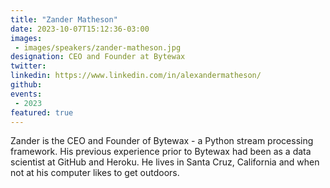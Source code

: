 ```yaml
---
title: "Zander Matheson"
date: 2023-10-07T15:12:36-03:00
images: 
 - images/speakers/zander-matheson.jpg
designation: CEO and Founder at Bytewax
twitter: 
linkedin: https://www.linkedin.com/in/alexandermatheson/
github: 
events:
 - 2023
featured: true
---
```


Zander is the CEO and Founder of Bytewax - a Python stream processing framework. His previous experience prior to Bytewax had been as a data scientist at GitHub and Heroku. He lives in Santa Cruz, California and when not at his computer likes to get outdoors.

